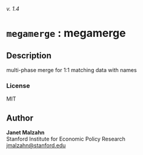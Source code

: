_v. 1.4_  

`megamerge` : megamerge
=======================

Description
-----------

multi-phase merge for 1:1 matching data with names

### License
MIT

Author
------

**Janet Malzahn**  
Stanford Institute for Economic Policy Research  
jmalzahn@stanford.edu  
